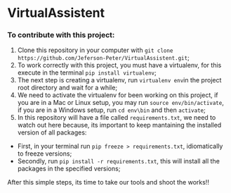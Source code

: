 # VirtualAssistent

### To contribute with this project:

1. Clone this repository in your computer with `git clone https://github.com/Jeferson-Peter/VirtualAssistent.git`;
2. To work correctly with this project, you must have a virtualenv, for this execute in the terminal `pip install virtualenv`;
3. The next step is creating a virtualenv, run `virtualenv env`in the project root directory  and wait for a while;
4. We need to activate the virtualenv for been working on this project, if you are in a Mac or Linux setup, you may run `source env/bin/activate`, if you are in a Windows setup, run `cd env\bin` and then `activate`;
5. In this repository will have a file called `requirements.txt`, we need to watch out here because, its important to keep mantaining the installed version of all packages:
 - First, in your terminal run `pip freeze > requirements.txt`, idiomatically to freeze versions;
 - Secondly, run `pip install -r requirements.txt`, this will install all the packages in the specified versions;

After this simple steps, its time to take our tools and shoot the works!!

